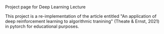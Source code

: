 Project page for Deep Learning Lecture

This project is a re-implementation of the article entitled "An application of deep reinforcement learning
to algorithmic tranining" (Theate & Ernst, 2021) in pytorch for educational purposes.

